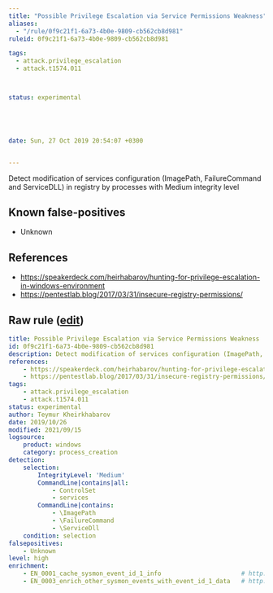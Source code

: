```yaml
---
title: "Possible Privilege Escalation via Service Permissions Weakness"
aliases:
  - "/rule/0f9c21f1-6a73-4b0e-9809-cb562cb8d981"
ruleid: 0f9c21f1-6a73-4b0e-9809-cb562cb8d981

tags:
  - attack.privilege_escalation
  - attack.t1574.011



status: experimental





date: Sun, 27 Oct 2019 20:54:07 +0300


---
```


Detect modification of services configuration (ImagePath, FailureCommand and ServiceDLL) in registry by processes with Medium integrity level

<!--more-->


## Known false-positives

* Unknown



## References

* https://speakerdeck.com/heirhabarov/hunting-for-privilege-escalation-in-windows-environment
* https://pentestlab.blog/2017/03/31/insecure-registry-permissions/


## Raw rule ([edit](https://github.com/SigmaHQ/sigma/edit/master/rules/windows/process_creation/proc_creation_win_possible_privilege_escalation_via_service_reg_perm.yml))
```yaml
title: Possible Privilege Escalation via Service Permissions Weakness
id: 0f9c21f1-6a73-4b0e-9809-cb562cb8d981
description: Detect modification of services configuration (ImagePath, FailureCommand and ServiceDLL) in registry by processes with Medium integrity level
references:
    - https://speakerdeck.com/heirhabarov/hunting-for-privilege-escalation-in-windows-environment
    - https://pentestlab.blog/2017/03/31/insecure-registry-permissions/
tags:
    - attack.privilege_escalation
    - attack.t1574.011
status: experimental
author: Teymur Kheirkhabarov
date: 2019/10/26
modified: 2021/09/15
logsource:
    product: windows
    category: process_creation
detection:
    selection:
        IntegrityLevel: 'Medium'
        CommandLine|contains|all:
            - ControlSet
            - services
        CommandLine|contains:
            - \ImagePath
            - \FailureCommand
            - \ServiceDll
    condition: selection
falsepositives:
    - Unknown
level: high
enrichment:
    - EN_0001_cache_sysmon_event_id_1_info                      # http://bit.ly/314zc6x
    - EN_0003_enrich_other_sysmon_events_with_event_id_1_data   # http://bit.ly/2ojW7fw

```
